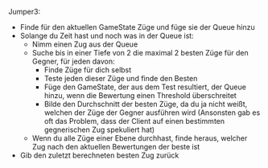 Jumper3:
 - Finde für den aktuellen GameState Züge und füge sie der Queue hinzu
 - Solange du Zeit hast und noch was in der Queue ist:
   - Nimm einen Zug aus der Queue
   - Suche bis in einer Tiefe von 2 die maximal 2 besten Züge für den Gegner, für jeden davon:
     - Finde Züge für dich selbst
     - Teste jeden dieser Züge und finde den Besten
     - Füge den GameState, der aus dem Test resultiert, der Queue hinzu, wenn die Bewertung einen Threshold überschreitet
     - Bilde den Durchschnitt der besten Züge, da du ja nicht weißt, welchen der Züge der Gegner ausführen wird
       (Ansonsten gab es oft das Problem, dass der Client auf einen bestimmten gegnerischen Zug spekuliert hat)
   - Wenn du alle Züge einer Ebene durchhast, finde heraus, welcher Zug nach den aktuellen Bewertungen der beste ist
 - Gib den zuletzt berechneten besten Zug zurück